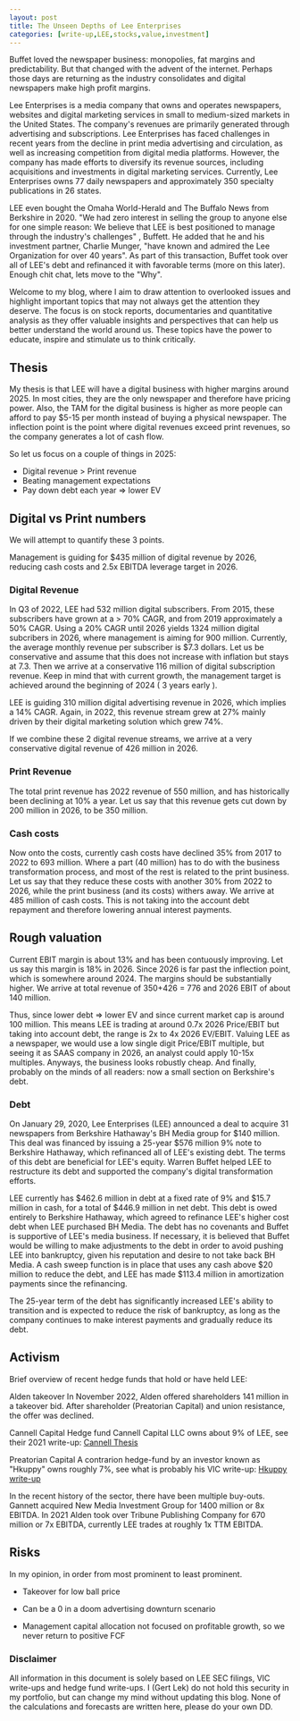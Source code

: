 ```yaml
---
layout: post
title: The Unseen Depths of Lee Enterprises
categories: [write-up,LEE,stocks,value,investment]
---
```


Buffet loved the newspaper business: monopolies, fat margins and predictability. But that changed with the advent of the internet. Perhaps those days are returning as the industry consolidates and digital newspapers make high profit margins.

Lee Enterprises is a media company that owns and operates newspapers, websites and digital marketing services in small to medium-sized markets in the United States. The company's revenues are primarily generated through advertising and subscriptions. Lee Enterprises has faced challenges in recent years from the decline in print media advertising and circulation, as well as increasing competition from digital media platforms. However, the company has made efforts to diversify its revenue sources, including acquisitions and investments in digital marketing services.
Currently, Lee Enterprises owns 77 daily newspapers and approximately 350 specialty publications in 26 states. 

LEE even bought the Omaha World-Herald and The Buffalo News from Berkshire in 2020.
 "We had zero interest in selling the group to anyone else for one simple reason: We believe that LEE is best positioned to manage through the industry's challenges" , Buffett. He added that he and his investment partner, Charlie Munger, "have known and admired the Lee Organization for over 40 years".
As part of this transaction,  Buffet took over all of LEE's debt and refinanced it with favorable terms (more on this later). Enough chit chat, lets move to the "Why".

Welcome to my blog, where I aim to draw attention to overlooked issues and highlight important topics that may not always get the attention they deserve. The focus is on stock reports, documentaries and quantitative analysis as they offer valuable insights and perspectives that can help us better understand the world around us. These topics have the power to educate, inspire and stimulate us to think critically.

## Thesis 

My thesis is that LEE will have a digital business with higher margins around 2025. In most cities, they are the only newspaper and therefore have pricing power. Also, the TAM  for the digital business is higher as more people can afford to pay $5-15 per month instead of buying a physical newspaper.
The inflection point is the point where digital revenues exceed print revenues, so the company generates a lot of cash flow. 

So let us focus on a couple of things in 2025:

- Digital revenue > Print revenue
- Beating management expectations
- Pay down debt each year => lower EV 

## Digital vs Print numbers

We will attempt to quantify these 3 points.

Management is guiding for $435 million of digital revenue by 2026, reducing cash costs and 2.5x EBITDA leverage target in 2026. 

### Digital Revenue
In Q3 of 2022, LEE had 532 million digital subscribers. From 2015, these subscribers have grown at a > 70% CAGR, and from 2019 approximately a 50% CAGR. Using a 20% CAGR until 2026 yields 1324 million digital subcribers in 2026, where management is aiming for 900 million.
Currently, the average monthly revenue per subscriber is $7.3 dollars. Let us be conservative and assume that this does not increase with inflation but stays at 7.3. Then we arrive at a conservative 116 million of digital subscription revenue. Keep in mind that with current growth, the management target is achieved around the beginning of 2024 ( 3 years early ).

LEE is guiding 310 million digital advertising revenue in 2026, which implies a 14% CAGR. Again, in 2022, this revenue stream grew at 27% mainly driven by their digital marketing solution which grew 74%. 

If we combine these 2 digital revenue streams, we arrive at a very conservative digital revenue of 426 million in 2026.

### Print Revenue
The total print revenue has 2022 revenue of 550 million, and has historically been declining at 10% a year. Let us say that this revenue gets cut down by 200 million in 2026, to be 350 million.

### Cash costs
Now onto the costs, currently cash costs have declined 35% from 2017 to 2022 to 693 million. Where a part (40 million) has to do with the business transformation process, and most of the rest is related to the print business. Let us say that they reduce these costs with another 30% from 2022 to 2026, while the print business (and its costs) withers away. We arrive at 485 million of cash costs. This is not taking into the account debt repayment and therefore lowering annual interest payments. 

## Rough valuation

Current EBIT margin is about 13% and has been contuously improving. Let us say this margin is 18% in 2026. Since 2026 is far past the inflection point, which is somewhere around 2024. The margins should be substantially higher. We arrive at total revenue of 350+426 = 776 and 2026 EBIT of about 140 million.

Thus, since lower debt => lower EV and since current market cap is around 100 million. This means LEE is trading at around 0.7x 2026 Price/EBIT but taking into account debt, the range is 
2x to 4x 2026 EV/EBIT. Valuing LEE as a newspaper, we would use a low single digit Price/EBIT multiple, but seeing it as SAAS company in 2026, an analyst could apply 10-15x multiples. Anyways, the business looks robustly cheap. And finally, probably on the minds of all readers: now a small section on Berkshire's debt.



### Debt

On January 29, 2020, Lee Enterprises (LEE) announced a deal to acquire 31 newspapers from Berkshire Hathaway's BH Media group for $140 million. This deal was financed by issuing a 25-year $576 million 9% note to Berkshire Hathaway, which refinanced all of LEE's existing debt. The terms of this debt are beneficial for LEE's equity. Warren Buffet helped LEE to restructure its debt and supported the company's digital transformation efforts.

LEE currently has $462.6 million in debt at a fixed rate of 9% and $15.7 million in cash, for a total of $446.9 million in net debt. This debt is owed entirely to Berkshire Hathaway, which agreed to refinance LEE's higher cost debt when LEE purchased BH Media. The debt has no covenants and Buffet is supportive of LEE's media business. If necessary, it is believed that Buffet would be willing to make adjustments to the debt in order to avoid pushing LEE into bankruptcy, given his reputation and desire to not take back BH Media. A cash sweep function is in place that uses any cash above $20 million to reduce the debt, and LEE has made $113.4 million in amortization payments since the refinancing.

The 25-year term of the debt has significantly increased LEE's ability to transition and is expected to reduce the risk of bankruptcy, as long as the company continues to make interest payments and gradually reduce its debt.

## Activism
Brief overview of recent hedge funds that hold or have held LEE:

Alden takeover
In November 2022, Alden offered shareholders 141 million in a takeover bid. 
After shareholder (Preatorian Capital) and union resistance, the offer was declined.

Cannell Capital
Hedge fund Cannell Capital LLC owns about 9% of LEE, see their 2021 write-up:
[Cannell Thesis](https://mma.prnewswire.com/media/1607973/LEE_Thesis.pdf?p=pdf)

Preatorian Capital
A contrarion hedge-fund by an investor known as "Hkuppy" owns roughly 7%, see what is probably his VIC write-up:
[Hkuppy write-up](https://www.valueinvestorsclub.com/idea/LEE_ENTERPRISES_INC/0261917451)

In the recent history of the sector, there have been multiple buy-outs. 
Gannett acquired New Media Investment Group for 1400 million or 8x EBITDA.
In 2021 Alden took over Tribune Publishing Company for 670 million or 7x EBITDA, currently LEE trades at roughly 1x TTM EBITDA. 


## Risks
In my opinion, in order from most prominent to least prominent.

- Takeover for low ball price

- Can be a 0 in a doom advertising downturn scenario

- Management capital allocation not focused on profitable growth, so we never return to positive FCF

### Disclaimer
All information in this document is solely based on LEE SEC filings, VIC write-ups and hedge fund write-ups. I (Gert Lek) do not hold this security in my portfolio, but can change my mind without updating this blog. None of the calculations and forecasts are written here, please do your own DD.

